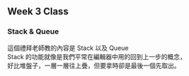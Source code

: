 ## Week 3 Class

### Stack & Queue

這個禮拜老師教的內容是 Stack 以及 Queue</br>
Stack 的功能就像是我們平常在編輯器中用的回到上一步的概念，</br>
好比堆盤子，一層一層往上疊，但要拿時卻是最後一個先取出。
